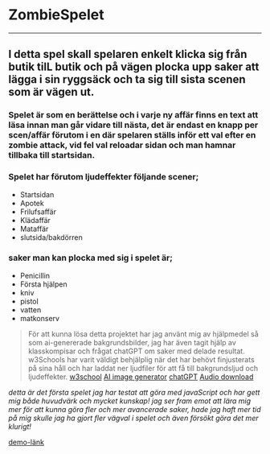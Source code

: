 # **ZombieSpelet**
----

## I detta spel skall spelaren enkelt klicka sig från butik tilL butik och på vägen plocka upp saker att lägga i sin ryggsäck och ta sig till sista scenen som är vägen ut.

### Spelet är som en berättelse och i varje ny affär finns en text att läsa innan man går vidare till nästa, det är endast en knapp per scen/affär förutom i en där spelaren ställs inför ett val efter en zombie attack, vid fel val reloadar sidan och man hamnar tillbaka till startsidan.
### Spelet har förutom ljudeffekter följande scener;

- Startsidan
- Apotek
- Frilufsaffär
- Klädaffär
- Mataffär
- slutsida/bakdörren

### saker man kan plocka med sig i spelet är;
- Penicillin
- Första hjälpen
- kniv
- pistol
- vatten
- matkonserv

> För att kunna lösa detta projektet har jag använt mig av hjälpmedel så som ai-genererade bakgrundsbilder, jag har även tagit hjälp av klasskompisar och frågat chatGPT om saker med delade resultat. w3Schools har varit väldigt behjälplig när det har behövt finjusterats på sina håll och har laddat ner ljudfiler för att få till bakgrundsljud och ljudeffekter.
[w3school](https://www.w3schools.com/)
[AI image generator](https://gencraft.com/generate)
[chatGPT](https://chat.openai.com/)
[Audio download](https://mixkit.co/free-sound-effects/)

_detta är det första spelet jag har testat att göra med javaScript och har gett mig både huvudvärk och mycket kunskap! jag ser fram emot att lära mig mer för att kunna göra fler och mer avancerade saker, hade jag haft mer tid på mig skulle jag ha gjort fler vägval i spelet och även försökt göra det mer klurigt!_

[demo-länk](https://malinsund.github.io/Spel/)

